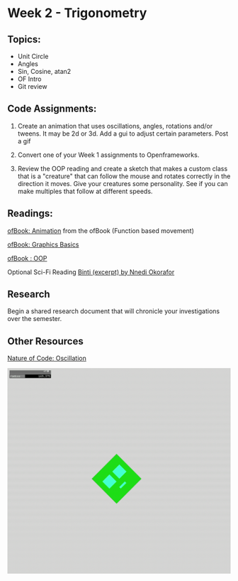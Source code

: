 # Week 2 - Trigonometry

## Topics:

- Unit Circle
- Angles
- Sin, Cosine, atan2
- OF Intro
- Git review

## Code Assignments:

1. Create an animation that uses oscillations, angles, rotations and/or tweens. It may be 2d or 3d. Add a gui to adjust certain parameters. Post a gif

2. Convert one of your Week 1 assignments to Openframeworks.

3. Review the OOP reading and create a sketch that makes a custom class that is a "creature" that can follow the mouse and rotates correctly in the direction it moves. Give your creatures some personality. See if you can make multiples that follow at different speeds.

## Readings:

[ofBook: Animation](http://openframeworks.cc/ofBook/chapters/animation.html) from the ofBook (Function based movement)

[ofBook: Graphics Basics](http://openframeworks.cc/ofBook/chapters/intro_to_graphics.html)

[ofBook : OOP](http://openframeworks.cc/ofBook/chapters/OOPs!.html)

Optional Sci-Fi Reading [Binti (excerpt) by Nnedi Okorafor](https://www.tor.com/2015/08/17/excerpts-binti-nnedi-okorafor/)

## Research 

Begin a shared research document that will chronicle your investigations over the semester.

## Other Resources

[Nature of Code: Oscillation](http://natureofcode.com/book/chapter-3-oscillation/)

![gif](https://github.com/sonya-irsay/creativecode/blob/master/WEEK_02/3_character.gif "sanie")
